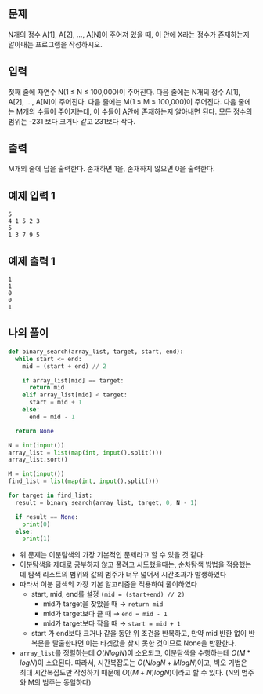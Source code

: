 ## 문제
 
N개의 정수 A[1], A[2], …, A[N]이 주어져 있을 때, 이 안에 X라는 정수가 존재하는지 알아내는 프로그램을 작성하시오.

## 입력

첫째 줄에 자연수 N(1 ≤ N ≤ 100,000)이 주어진다. 다음 줄에는 N개의 정수 A[1], A[2], …, A[N]이 주어진다. 다음 줄에는 M(1 ≤ M ≤ 100,000)이 주어진다. 다음 줄에는 M개의 수들이 주어지는데, 이 수들이 A안에 존재하는지 알아내면 된다. 모든 정수의 범위는 -231 보다 크거나 같고 231보다 작다.

## 출력

M개의 줄에 답을 출력한다. 존재하면 1을, 존재하지 않으면 0을 출력한다.

## 예제 입력 1

```
5
4 1 5 2 3
5
1 3 7 9 5

```

## 예제 출력 1

```
1
1
0
0
1
```

## 나의 풀이

```python
def binary_search(array_list, target, start, end):
  while start <= end:
    mid = (start + end) // 2

    if array_list[mid] == target:
      return mid
    elif array_list[mid] < target:
      start = mid + 1
    else:
      end = mid - 1

  return None

N = int(input())
array_list = list(map(int, input().split()))
array_list.sort()

M = int(input())
find_list = list(map(int, input().split()))

for target in find_list:
  result = binary_search(array_list, target, 0, N - 1)

  if result == None:
    print(0)
  else:
    print(1)
```

- 위 문제는 이분탐색의 가장 기본적인 문제라고 할 수 있을 것 같다.
- 이분탐색을 제대로 공부하지 않고 풀려고 시도했을때는, 순차탐색 방법을 적용했는데 탐색 리스트의 범위와 값의 범주가 너무 넓어서 시간초과가 발생하였다
- 따라서 이분 탐색의 가장 기본 알고리즘을 적용하여 풀이하였다
    - start, mid, end를 설정 `(mid = (start+end) // 2)`
        - mid가 target을 찾았을 때 → `return mid`
        - mid가 target보다 클 때 → `end = mid - 1`
        - mid가 target보다 작을 때 → `start = mid + 1`
    - start 가 end보다 크거나 같을 동안 위 조건을 반복하고, 만약 mid 반환 없이 반복문을 탈출한다면 이는 타겟값을 찾지 못한 것이므로 None을 반환한다.
- `array_list`를 정렬하는데 $O(NlogN)$이 소요되고,  이분탐색을 수행하는데 $O(M * logN)$이 소요된다. 따라서, 시간복잡도는 $O(NlogN + MlogN)$이고, 빅오 기법은 최대 시간복잡도만 작성하기 때문에 $O((M+N)logN)$이라고 할 수 있다. (N의 범주와 M의 범주는 동일하다)
